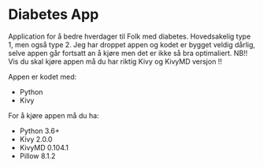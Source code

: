 # Diabetes App

Application for å bedre hverdager til Folk med diabetes. Hovedsakelig type 1, men også type 2.
Jeg har droppet appen og kodet er bygget veldig dårlig, selve appen går fortsatt an å kjøre men det er ikke så bra optimaliert.
NB!! Vis du skal kjøre appen  må du har riktig Kivy og KivyMD versjon !!

Appen er kodet med:
- Python
- Kivy

For å kjøre appen må du ha:
- Python 3.6+
- Kivy 2.0.0
- KivyMD 0.104.1
- Pillow 8.1.2
